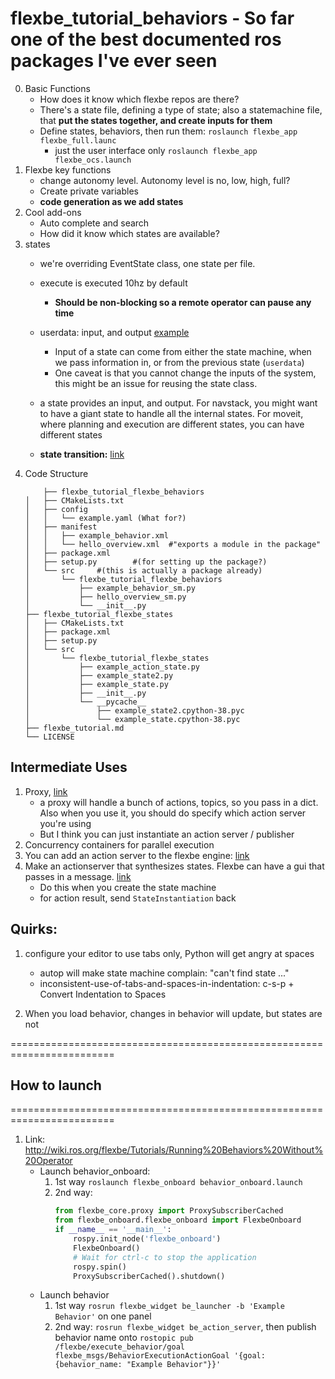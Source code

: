# flexbe_tutorial_behaviors - So far one of the best documented ros packages I've ever seen
0. Basic Functions
    - How does it know which flexbe repos are there?
    - There's a state file, defining a type of state; also a statemachine file, that **put the states together, and create inputs for them**
    - Define states, behaviors, then run them: ```roslaunch flexbe_app flexbe_full.launc```
        - just the user interface only `roslaunch flexbe_app flexbe_ocs.launch`
1. Flexbe key functions
    - change autonomy level. Autonomy level is no, low, high, full? 
    - Create private variables
    - **code generation as we add states**
2. Cool add-ons 
    - Auto complete and search 
    - How did it know which states are available?
3. states
    - we're overriding EventState class, one state per file.
    - execute is executed 10hz by default
        - **Should be non-blocking so a remote operator can pause any time**
    - userdata: input, and output [example](https://github.com/RicoJia/notes/blob/master/examples/ros_examples/src/flexbe_tutorial_behaviors/flexbe_tutorial_flexbe_states/src/flexbe_tutorial_flexbe_states/example_state.py)
        - Input of a state can come from either the state machine, when we pass information in, or from the previous state (```userdata```) 
        - One caveat is that you cannot change the inputs of the system, this might be an issue for reusing the state class.
    - a state provides an input, and output. For navstack, you might want to have a giant state to handle all the internal states. For moveit, where planning and execution are different states, you can have different states
        
    - **state transition:** [link](http://wiki.ros.org/flexbe/Tutorials/The%20State%20Lifecycle)
4. Code Structure
    ```
        ├── flexbe_tutorial_flexbe_behaviors
    │   ├── CMakeLists.txt
    │   ├── config
    │   │   └── example.yaml (What for?)
    │   ├── manifest
    │   │   ├── example_behavior.xml
    │   │   └── hello_overview.xml  #"exports a module in the package"
    │   ├── package.xml
    │   ├── setup.py        #(for setting up the package?)
    │   └── src     #(this is actually a package already)
    │       └── flexbe_tutorial_flexbe_behaviors
    │           ├── example_behavior_sm.py
    │           ├── hello_overview_sm.py
    │           └── __init__.py
    ├── flexbe_tutorial_flexbe_states
    │   ├── CMakeLists.txt
    │   ├── package.xml
    │   ├── setup.py
    │   └── src
    │       └── flexbe_tutorial_flexbe_states
    │           ├── example_action_state.py
    │           ├── example_state2.py
    │           ├── example_state.py
    │           ├── __init__.py
    │           └── __pycache__
    │               ├── example_state2.cpython-38.pyc
    │               └── example_state.cpython-38.pyc
    ├── flexbe_tutorial.md
    └── LICENSE
    ```
    

## Intermediate Uses
1. Proxy, [link](http://wiki.ros.org/flexbe/Tutorials/Developing%20Basic%20States)
    - a proxy will handle a bunch of actions, topics, so you pass in a dict. Also when you use it, you should do 
    specify which action server you're using
    - But I think you can just instantiate an action server / publisher
2. Concurrency containers for parallel execution 
3. You can add an action server to the flexbe engine: [link](    http://wiki.ros.org/flexbe/Tutorials/Running%20Behaviors%20Without%20Operator)
4. Make an actionserver that synthesizes states. Flexbe can have a gui that passes in a message. [link](http://wiki.ros.org/flexbe/Tutorials/Behavior%20Synthesis%20Interface)
    - Do this when you create the state machine
    - for action result, send `StateInstantiation` back

## Quirks:
1. configure your editor to use tabs only, Python will get angry at spaces 
    - autop will make state machine complain: "can't find state ..."
    - inconsistent-use-of-tabs-and-spaces-in-indentation: c-s-p + Convert Indentation to Spaces

2. When you load behavior, changes in behavior will update, but states are not

========================================================================
## How to launch 
========================================================================
1. Link: http://wiki.ros.org/flexbe/Tutorials/Running%20Behaviors%20Without%20Operator
    - Launch behavior_onboard: 
        1. 1st way ```roslaunch flexbe_onboard behavior_onboard.launch```
        2. 2nd way: 
            ```python
            from flexbe_core.proxy import ProxySubscriberCached
            from flexbe_onboard.flexbe_onboard import FlexbeOnboard 
            if __name__ == '__main__':
                rospy.init_node('flexbe_onboard')
                FlexbeOnboard()
                # Wait for ctrl-c to stop the application
                rospy.spin()
                ProxySubscriberCached().shutdown()
            ```
    - Launch behavior
        1. 1st way ```rosrun flexbe_widget be_launcher -b 'Example Behavior'``` on one panel
        2. 2nd way: ```rosrun flexbe_widget be_action_server```, then publish behavior name onto ```rostopic pub /flexbe/execute_behavior/goal flexbe_msgs/BehaviorExecutionActionGoal '{goal: {behavior_name: "Example Behavior"}}'```
